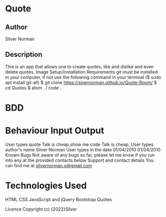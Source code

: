 # Quote

## Author
Silver Norman

## Description
This is an app that allows one to create quotes, like and dislike and even delete quotes. Image
Setup/Installation Requirements
git must be installed in your computer, if not use the following command in your terminal ($ sudo apt install git-all)
$ git clone  https://sivernorman.github.io/Quote-Room/
$ cd Quotes
$ atom . / code .
# BDD
# Behaviour	Input	Output
User types quote	Talk is cheap,show me code	Talk is cheap,
User types author's name	Silver Norman
 User types in the date	01/04/2010	01/04/2010
Known Bugs
Not aware of any bugs so far, please let me know if you run into any at the provided contacts below
Support and contact details
You can find me at silvernorman.o@gmail.com 

# Technologies Used

HTML
CSS
JavaScript and jQuery
Bootstrap
 Quotes

Licence
Copyright (c) {2022}Silver